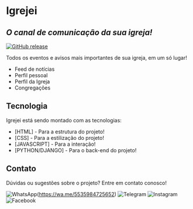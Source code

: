 # Igrejei
## _O canal de comunicação da sua igreja!_

[![GitHub release](https://img.shields.io/github/release/Naereen/StrapDown.js.svg)](https://github.com/hebertdev82/igrejei/releases/)

Todos os eventos e avisos mais importantes de sua igreja, em um só lugar!

- Feed de notícias
- Perfil pessoal
- Perfil da Igreja
- Congregações

## Tecnologia

Igrejei está sendo montado com as tecnologias:

- [HTML] - Para a estrutura do projeto!
- [CSS] - Para a estilização do projeto!
- [JAVASCRIPT] - Para a interação!
- [PYTHON/DJANGO] - Para o back-end do projeto!

## Contato

Dúvidas ou sugestões sobre o projeto? Entre em contato conosco!

![WhatsApp](https://img.shields.io/badge/WhatsApp-25D366?style=for-the-badge&logo=whatsapp&logoColor=white)(https://wa.me/5535984725652) ![Telegram](https://img.shields.io/badge/Telegram-2CA5E0?style=for-the-badge&logo=telegram&logoColor=white) ![Instagram](https://img.shields.io/badge/Instagram-%23E4405F.svg?style=for-the-badge&logo=Instagram&logoColor=white) ![Facebook](https://img.shields.io/badge/Facebook-%231877F2.svg?style=for-the-badge&logo=Facebook&logoColor=white)